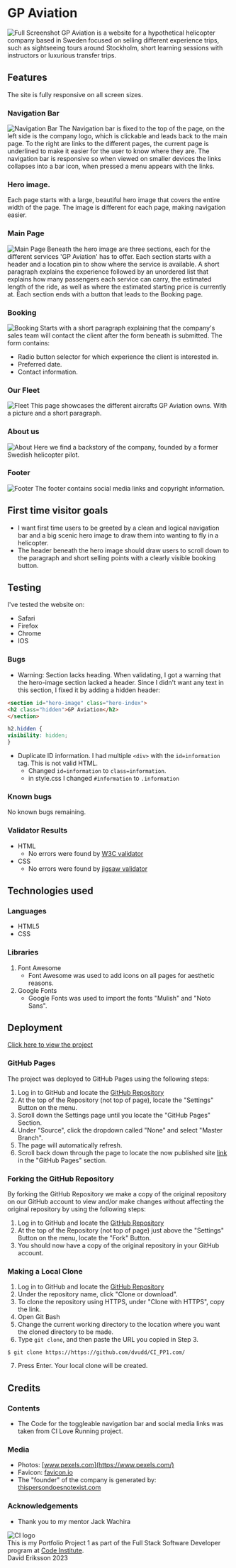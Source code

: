 # GP Aviation
![Full Screenshot](readme_screenshots/scrot_full.png)
GP Aviation is a website for a hypothetical helicopter company based in Sweden focused on selling different experience trips, such as sightseeing tours around Stockholm, short learning sessions with instructors or luxurious transfer trips.

## Features
The site is fully responsive on all screen sizes.

### Navigation Bar
![Navigation Bar](readme_screenshots/scrot_navbar.png)
The Navigation bar is fixed to the top of the page, on the left side is the company logo, which is clickable and leads back to the main page.
To the right are links to the different pages, the current page is underlined to make it easier for the user to know where they are.
The navigation bar is responsive so when viewed on smaller devices the links collapses into a bar icon, when pressed a menu appears with the links.

### Hero image.
Each page starts with a large, beautiful hero image that covers the entire width of the page. The image is different for each
page, making navigation easier.

### Main Page
![Main Page](readme_screenshots/scrot_main.png)
Beneath the hero image are three sections, each for the different services 'GP Aviation' has to offer.
Each section starts with a header and a location pin to show where the service is available. A short paragraph explains the experience followed by an unordered list that explains how many passengers each service can carry, the estimated length of the ride, as well as where the estimated starting price is currently at. 
Each section ends with a button that leads to the Booking page.

### Booking
![Booking](readme_screenshots/scrot_booking.png)
Starts with a short paragraph explaining that the company's sales team will contact the client after the form beneath is submitted.
The form contains:
- Radio button selector for which experience the client is interested in.
- Preferred date.
- Contact information.

### Our Fleet
![Fleet](readme_screenshots/scrot_fleet.png)
This page showcases the different aircrafts GP Aviation owns. With a picture and a short paragraph.

### About us
![About](readme_screenshots/scrot_about.png)
Here we find a backstory of the company, founded by a former Swedish helicopter pilot.

### Footer
![Footer](readme_screenshots/scrot_footer.png)
The footer contains social media links and copyright information.

## First time visitor goals
- I want first time users to be greeted by a clean and logical navigation bar and a big scenic hero image to draw them into wanting to fly in a helicopter.
- The header beneath the hero image should draw users to scroll down to the paragraph and short selling points with a clearly visible booking button.

## Testing
I've tested the website on:
- Safari
- Firefox
- Chrome
- IOS

### Bugs
- Warning: Section lacks heading.
When validating, I got a warning that the hero-image section lacked a header.
Since I didn't want any text in this section, I fixed it by adding a hidden header:
```html
<section id="hero-image" class="hero-index">
<h2 class="hidden">GP Aviation</h2>
</section>
```

```css
h2.hidden {
visibility: hidden;
}
```

- Duplicate ID information.
I had multiple `<div>` with the `id=information` tag. This is not valid HTML.
    * Changed `id=information` to `class=information`.
    * in style.css I changed `#information` to `.information`

### Known bugs
No known bugs remaining.

### Validator Results
* HTML
    - No errors were found by [W3C validator](https://validator.w3.org)
* CSS
    - No errors were found by [jigsaw validator](https://jigsaw.w3.org/css-validator/)

## Technologies used
### Languages
- HTML5
- CSS
### Libraries
1. Font Awesome
    - Font Awesome was used to add icons on all pages for aesthetic reasons.
2. Google Fonts
    - Google Fonts was used to import the fonts "Mulish" and "Noto Sans".

## Deployment
[Click here to view the project](https://dvudd.github.io/CI_PP1/)

### GitHub Pages
The project was deployed to GitHub Pages using the following steps:
1. Log in to GitHub and locate the [GitHub Repository](https://github.com/dvudd/CI_PP1)
2. At the top of the Repository (not top of page), locate the "Settings" Button on the menu.
3. Scroll down the Settings page until you locate the "GitHub Pages" Section.
4. Under "Source", click the dropdown called "None" and select "Master Branch".
5. The page will automatically refresh.
6. Scroll back down through the page to locate the now published site [link](https://github.com) in the "GitHub Pages" section.

### Forking the GitHub Repository
By forking the GitHub Repository we make a copy of the original repository on our GitHub account to view and/or make changes without affecting the original repository by using the following steps:
1. Log in to GitHub and locate the [GitHub Repository](https://https://github.com/dvudd/CI_PP1.com/)
2. At the top of the Repository (not top of page) just above the "Settings" Button on the menu, locate the "Fork" Button.
3. You should now have a copy of the original repository in your GitHub account.

### Making a Local Clone
1. Log in to GitHub and locate the [GitHub Repository](https://https://github.com/dvudd/CI_PP1.com/)
2. Under the repository name, click "Clone or download".
3. To clone the repository using HTTPS, under "Clone with HTTPS", copy the link.
4. Open Git Bash
5. Change the current working directory to the location where you want the cloned directory to be made.
6. Type `git clone`, and then paste the URL you copied in Step 3.
```
$ git clone https://https://github.com/dvudd/CI_PP1.com/
```
7. Press Enter. Your local clone will be created.

## Credits
### Contents
- The Code for the toggleable navigation bar and social media links was taken from CI Love Running project.

### Media
- Photos: [www.pexels.com](https://www.pexels.com/)
- Favicon: [favicon.io](https://favicon.io)
- The "founder" of the company is generated by: [thispersondoesnotexist.com](https://thispersondoesnotexist.com)

### Acknowledgements
- Thank you to my mentor Jack Wachira

![CI logo](https://codeinstitute.s3.amazonaws.com/fullstack/ci_logo_small.png)\
This is my Portfolio Project 1 as part of the Full Stack Software Developer program at [Code Institute](https://codeinstitute.net/).\
David Eriksson 2023